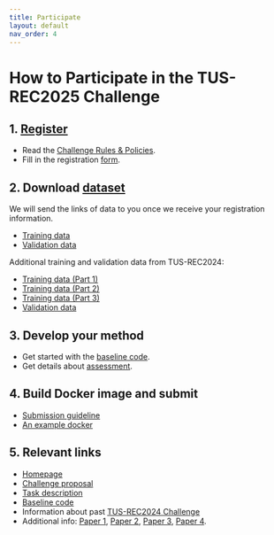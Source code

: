 ```yaml
---
title: Participate
layout: default
nav_order: 4
---
```


# How to Participate in the TUS-REC2025 Challenge

<!-- - TOC
{:toc} -->


    

## 1. [Register](registration.html)

* Read the [Challenge Rules & Policies](policies.html).
* Fill in the registration <a href="https://forms.office.com/Pages/ResponsePage.aspx?id=_oivH5ipW0yTySEKEdmlwtuGHDRzVfVFoLaRvly0HStUMkcyWlgzQ1VQOU8yTTZFRVRXSU9FMVNIWi4u" target="_blank">form</a>.

##  2. Download [dataset](data.html)
We will send the links of data to you once we receive your registration information.

* <a href="https://zenodo.org/records/15224704" target="_blank">Training data</a>
* <a href="https://doi.org/10.5281/zenodo.15699958" target="_blank">Validation data</a>

Additional training and validation data from TUS-REC2024:

* <a href="https://zenodo.org/doi/10.5281/zenodo.11178508" target="_blank">Training data (Part 1)</a>
* <a href="https://zenodo.org/doi/10.5281/zenodo.11180794" target="_blank">Training data (Part 2)</a>
* <a href="https://zenodo.org/doi/10.5281/zenodo.11355499" target="_blank">Training data (Part 3)</a>
* <a href="https://zenodo.org/doi/10.5281/zenodo.12979481" target="_blank">Validation data</a>


## 3. Develop your method

* Get started with the <a href="https://github.com/QiLi111/TUS-REC2025-Challenge_baseline" target="_blank">baseline code</a>.
* Get details about [assessment](assessment.html).

## 4. Build Docker image and submit

* [Submission guideline](submission.html)
* <a href="https://github.com/QiLi111/TUS-REC2025-Challenge_baseline/blob/main/submission/README.md#instructions-for-docker" target="_blank">An example docker</a>

<!-- ## 7. Track the [leaderboard](leaderboard.html)

## 8. Attend challenge event at <a href="https://conferences.miccai.org/2025/en/" target="_blank">MICCAI2025</a> -->

<!-- ## 1. Get details about the TUS-REC2025 Challenge -->
## 5. Relevant links
* [Homepage](index.html)
* <a href="https://zenodo.org/records/15119085" target="_blank">Challenge proposal</a>
* [Task description](task.html)
* <a href="https://github.com/QiLi111/TUS-REC2025-Challenge_baseline" target="_blank">Baseline code</a>
* Information about past [TUS-REC2024 Challenge](TUS-REC2024/TUS-REC2024.html)
* Additional info:
    <a href="https://doi.org/10.1007/978-3-031-72083-3_64" target="_blank">Paper 1</a>,
    <a href="https://doi.org/10.1109/ISBI53787.2023.10230773" target="_blank">Paper 2</a>,
    <a href="https://doi.org/10.1109/TBME.2023.3325551" target="_blank">Paper 3</a>,
    <a href="https://doi.org/10.1016/j.media.2018.06.003" target="_blank">Paper 4</a>.



